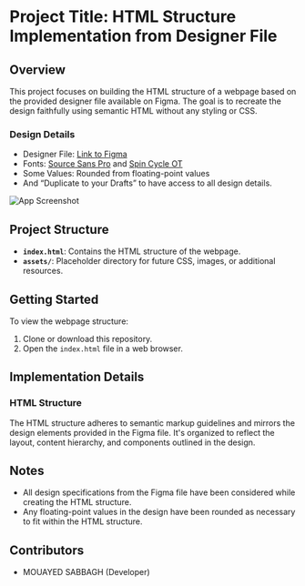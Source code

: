 # Project Title: HTML Structure Implementation from Designer File

## Overview

This project focuses on building the HTML structure of a webpage based on the provided designer file available on Figma. The goal is to recreate the design faithfully using semantic HTML without any styling or CSS.

### Design Details

- Designer File: [Link to Figma](https://www.figma.com/file/XrEAsu1vQj5fhVaNG38d2W/Homepage?type=design&node-id=3558-0&mode=design&t=fp4lEOAJ5krLF9G5-0)
- Fonts: [Source Sans Pro](https://www.fontsquirrel.com/fonts/source-sans-pro) and [Spin Cycle OT](https://www.fontsquirrel.com/fonts/Spin-Cycle-OT)
- Some Values: Rounded from floating-point values
- And “Duplicate to your Drafts” to have access to all design details.

![App Screenshot](https://s3.eu-west-3.amazonaws.com/hbtn.intranet/uploads/medias/2020/3/559ad8d43fb61e310e2b.png?X-Amz-Algorithm=AWS4-HMAC-SHA256&X-Amz-Credential=AKIA4MYA5JM5DUTZGMZG%2F20231205%2Feu-west-3%2Fs3%2Faws4_request&X-Amz-Date=20231205T124502Z&X-Amz-Expires=86400&X-Amz-SignedHeaders=host&X-Amz-Signature=ead2bc9fe640d2dc9f475056a15cb0656d2aeb2cfa1a5428b6a26a7fd48aa7ed)

## Project Structure

- **`index.html`**: Contains the HTML structure of the webpage.
- **`assets/`**: Placeholder directory for future CSS, images, or additional resources.

## Getting Started
To view the webpage structure:

1. Clone or download this repository.
2. Open the `index.html` file in a web browser.

## Implementation Details
### HTML Structure

The HTML structure adheres to semantic markup guidelines and mirrors the design elements provided in the Figma file. It's organized to reflect the layout, content hierarchy, and components outlined in the design.

## Notes
- All design specifications from the Figma file have been considered while creating the HTML structure.
- Any floating-point values in the design have been rounded as necessary to fit within the HTML structure.
## Contributors
- MOUAYED SABBAGH (Developer) 